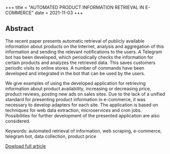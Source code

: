 +++
title = "AUTOMATED PRODUCT INFORMATION RETRIEVAL IN E-COMMERCE"
date = 2021-11-03
+++

## Abstract
The recent paper presents automatic retrieval of publicly available information about products on the Internet, analysis and aggregation of this information
and sending the relevant notifications to the users. A Telegram bot has been developed, which periodically checks the information for certain products and analyzes the
retrieved data. This saves customers periodic visits to online stores. A number of commands have been developed and integrated in the bot that can be used by the users.
<!-- more -->
We give examples of using the developed application for retrieving information about
product availability, increasing or decreasing price, product reviews, posting new ads
on sales sites. Due to the lack of a unified standard for presenting product information
in e-commerce, it was necessary to develop adapters for each site. The application is
based on techniques for web data extraction, microservices and cron jobs. Possibilities
for further development of the presented application are also considered.

Keywords: automated retrieval of information, web scraping, e-commerce, telegram
bot, data collection, product price


[Dowload full article](12341.pdf)
